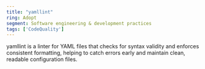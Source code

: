 ```yaml
---
title: "yamllint"
ring: Adopt
segment: Software engineering & development practices
tags: ['CodeQuality']
---
```

yamllint is a linter for YAML files that checks for syntax validity and enforces consistent formatting, helping to catch errors early and maintain clean, readable configuration files.
